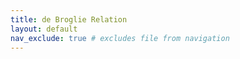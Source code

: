 ```yaml
---
title: de Broglie Relation
layout: default
nav_exclude: true # excludes file from navigation
---
```


